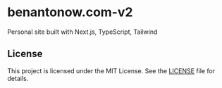 # benantonow.com-v2

Personal site built with Next.js, TypeScript, Tailwind

## License

This project is licensed under the MIT License. See the [LICENSE](LICENSE) file for details.
